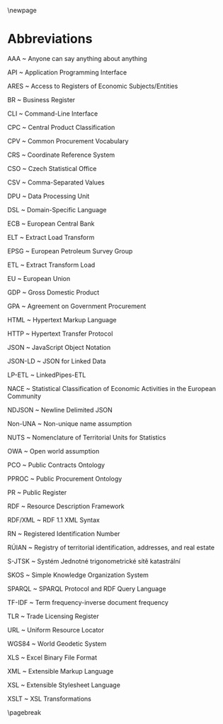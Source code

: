 \newpage

# Abbreviations

AAA
~ Anyone can say anything about anything

API
~ Application Programming Interface

ARES
~ Access to Registers of Economic Subjects/Entities

BR
~ Business Register

CLI
~ Command-Line Interface

CPC
~ Central Product Classification

CPV
~ Common Procurement Vocabulary

CRS
~ Coordinate Reference System

CSO
~ Czech Statistical Office

CSV
~ Comma-Separated Values

DPU
~ Data Processing Unit

DSL
~ Domain-Specific Language

ECB
~ European Central Bank

ELT
~ Extract Load Transform

EPSG
~ European Petroleum Survey Group

ETL
~ Extract Transform Load

EU
~ European Union

GDP
~ Gross Domestic Product

GPA
~ Agreement on Government Procurement

HTML
~ Hypertext Markup Language

HTTP
~ Hypertext Transfer Protocol

JSON
~ JavaScript Object Notation

JSON-LD
~ JSON for Linked Data

LP-ETL
~ LinkedPipes-ETL

NACE
~ Statistical Classification of Economic Activities in the European Community

NDJSON
~ Newline Delimited JSON

Non-UNA
~ Non-unique name assumption

NUTS
~ Nomenclature of Territorial Units for Statistics

OWA
~ Open world assumption

PCO
~ Public Contracts Ontology

PPROC
~ Public Procurement Ontology

PR
~ Public Register

RDF
~ Resource Description Framework

RDF/XML
~ RDF 1.1 XML Syntax

RN
~ Registered Identification Number

RÚIAN
~ Registry of territorial identification, addresses, and real estate

S-JTSK
~ Systém Jednotné trigonometrické sítě katastrální

SKOS
~ Simple Knowledge Organization System

SPARQL
~ SPARQL Protocol and RDF Query Language

TF-IDF
~ Term frequency-inverse document frequency

TLR
~ Trade Licensing Register

URL
~ Uniform Resource Locator

WGS84
~ World Geodetic System

XLS
~ Excel Binary File Format

XML
~ Extensible Markup Language

XSL
~ Extensible Stylesheet Language

XSLT
~ XSL Transformations

\pagebreak

